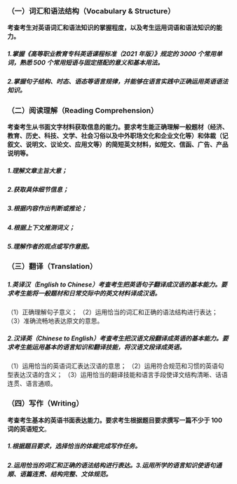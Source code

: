 ### （一）词汇和语法结构（Vocabulary & Structure）
**考查考生对英语词汇和语法知识的掌握程度，以及考生运用词语和语法知识的能力。**
##### 1.掌握《高等职业教育专科英语课程标准（2021 年版）》规定的 3000 个常用单词，熟悉 500 个常用短语与固定搭配的意义和基本用法。
##### 2.掌握句子结构、时态、语态等语言规律，并能够在语言实践中正确运用英语语法知识。
### （二）阅读理解（Reading Comprehension）
**考查考生从书面文字材料获取信息的能力。要求考生能正确理解一般题材（经济、教育、历史、科技、文学、社会习俗以及中外职场文化和企业文化等）和体裁（记叙文、说明文、议论文、应用文等）的简短英文材料，如短文、信函、广告、产品说明等。**
##### 1.理解文章主旨大意；
##### 2.获取具体细节信息；
##### 3.根据内容作出判断或推论；
##### 4.根据上下文推测词义；
##### 5.理解作者的观点或写作意图。
### （三）翻译（Translation）
##### 1.英译汉（English to Chinese）考查考生把英语句子翻译成汉语的基本能力。要求考生能将一般题材和日常交际中的英文材料译成汉语。
（1）正确理解句子意义；
（2）运用恰当的词汇和正确的语法结构进行表达；
（3）准确流畅地表达原文的意思。
##### 2.汉译英（Chinese to English）考查考生把汉语文段翻译成英语的基本能力。要求考生能运用基本的语言知识和翻译技能，将汉语文段译成英语。
（1）运用恰当的英语词汇表达汉语的意思；
（2）运用符合规范和习惯的英语句型表达汉语的含义；
（3）运用恰当的翻译技能和语言手段使译文结构清晰、话语连贯、语言通顺。
### （四）写作（Writing）
**考查考生基本的英语书面表达能力。要求考生根据题目要求撰写一篇不少于 100 词的英语短文**。
##### 1.根据题目要求，选择恰当的体裁完成写作任务。
##### 2.运用恰当的词汇和正确的语法结构进行表达。3.运用所学的语言知识使语句通顺、语篇连贯、结构完整、文体规范。